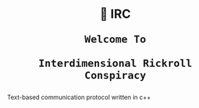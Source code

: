 <h1 align="center">
	📖 IRC

	Welcome To
	
	Interdimensional Rickroll Conspiracy
</h1>
Text-based communication protocol written in c++
